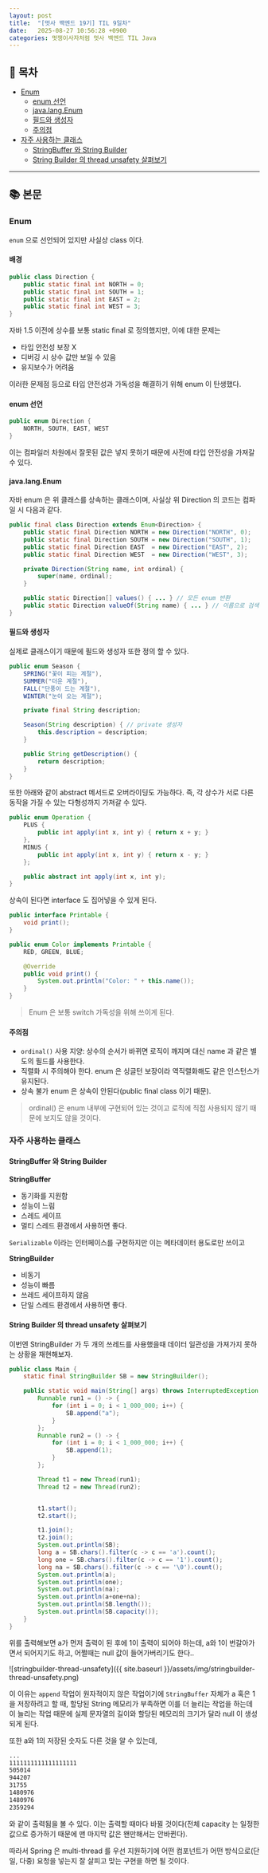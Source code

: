 ```yaml
---
layout: post
title:  "[멋사 백엔드 19기] TIL 9일차"
date:   2025-08-27 10:56:28 +0900
categories: 멋쟁이사자처럼 멋사 백엔드 TIL Java
---
```


<!--more-->

## 📂 목차
- [Enum](#enum)
    - [enum 선언](#enum-선언)
    - [java.lang.Enum](#javalangenum)
    - [필드와 생성자](#필드와-생성자)
    - [주의점](#주의점)
- [자주 사용하는 클래스](#자주-사용하는-클래스)
    - [StringBuffer 와 String Builder](#stringbuffer-와-string-builder)
    - [String Builder 의 thread unsafety 살펴보기](#string-builder-의-thread-unsafety-살펴보기)

---

## 📚 본문

### Enum

`enum` 으로 선언되어 있지만 사실상 class 이다.

#### 배경

```java
public class Direction {
    public static final int NORTH = 0;
    public static final int SOUTH = 1;
    public static final int EAST = 2;
    public static final int WEST = 3;
}
```

자바 1.5 이전에 상수를 보통 static final 로 정의했지만, 이에 대한 문제는
- 타입 안전성 보장 X
- 디버깅 시 상수 값만 보일 수 있음
- 유지보수가 어려움

이러한 문제점 등으로 타입 안전성과 가독성을 해결하기 위해 enum 이 탄생했다.

#### enum 선언

```java
public enum Direction {
    NORTH, SOUTH, EAST, WEST
}
```

이는 컴파일러 차원에서 잘못된 값은 넣지 못하기 때문에 사전에 타입 안전성을 가져갈 수 있다.

#### java.lang.Enum

자바 enum 은 위 클래스를 상속하는 클래스이며, 사실상 위 Direction 의 코드는 컴파일 시 다음과 같다.

```java
public final class Direction extends Enum<Direction> {
    public static final Direction NORTH = new Direction("NORTH", 0);
    public static final Direction SOUTH = new Direction("SOUTH", 1);
    public static final Direction EAST  = new Direction("EAST", 2);
    public static final Direction WEST  = new Direction("WEST", 3);

    private Direction(String name, int ordinal) {
        super(name, ordinal);
    }

    public static Direction[] values() { ... } // 모든 enum 반환
    public static Direction valueOf(String name) { ... } // 이름으로 검색
}
```

#### 필드와 생성자

실제로 클래스이기 때문에 필드와 생성자 또한 정의 할 수 있다.

```java
public enum Season {
    SPRING("꽃이 피는 계절"),
    SUMMER("더운 계절"),
    FALL("단풍이 드는 계절"),
    WINTER("눈이 오는 계절");

    private final String description;

    Season(String description) { // private 생성자
        this.description = description;
    }

    public String getDescription() {
        return description;
    }
}
```

또한 아래와 같이 abstract 메서드로 오버라이딩도 가능하다. 즉, 각 상수가 서로 다른 동작을 가질 수 있는 다형성까지 가져갈 수 있다.

```java
public enum Operation {
    PLUS {
        public int apply(int x, int y) { return x + y; }
    },
    MINUS {
        public int apply(int x, int y) { return x - y; }
    };

    public abstract int apply(int x, int y);
}
```

상속이 된다면 interface 도 집어넣을 수 있게 된다.

```java
public interface Printable {
    void print();
}

public enum Color implements Printable {
    RED, GREEN, BLUE;

    @Override
    public void print() {
        System.out.println("Color: " + this.name());
    }
}
```

> Enum 은 보통 switch 가독성을 위해 쓰이게 된다.

#### 주의점

- `ordinal()` 사용 지양: 상수의 순서가 바뀌면 로직이 깨지며 대신 name 과 같은 별도의 필드를 사용한다.
- 직렬화 시 주의해야 한다. enum 은 싱글턴 보장이라 역직렬화해도 같은 인스턴스가 유지된다.
- 상속 불가 enum 은 상속이 안된다(public final class 이기 때문).

> ordinal() 은 enum 내부에 구현되어 있는 것이고 로직에 직접 사용되지 않기 때문에 보지도 않을 것이다.

### 자주 사용하는 클래스

#### StringBuffer 와 String Builder

**StringBuffer**
- 동기화를 지원함
- 성능이 느림
- 스레드 세이프
- 멀티 스레드 환경에서 사용하면 좋다.

`Serializable` 이라는 인터페이스를 구현하지만 이는 메타데이터 용도로만 쓰이고

**StringBuilder**
- 비동기
- 성능이 빠름
- 쓰레드 세이프하지 않음
- 단일 스레드 환경에서 사용하면 좋다.

#### String Builder 의 thread unsafety 살펴보기

이번엔 StringBuilder 가 두 개의 쓰레드를 사용했을때 데이터 일관성을 가져가지 못하는 상황을 재현해보자.

```java
public class Main {
    static final StringBuilder SB = new StringBuilder();

    public static void main(String[] args) throws InterruptedException {
        Runnable run1 = () -> {
            for (int i = 0; i < 1_000_000; i++) {
                SB.append("a");
            }
        };
        Runnable run2 = () -> {
            for (int i = 0; i < 1_000_000; i++) {
                SB.append(1);
            }
        };

        Thread t1 = new Thread(run1);
        Thread t2 = new Thread(run2);


        t1.start();
        t2.start();

        t1.join();
        t2.join();
        System.out.println(SB);
        long a = SB.chars().filter(c -> c == 'a').count();
        long one = SB.chars().filter(c -> c == '1').count();
        long na = SB.chars().filter(c -> c == '\0').count();
        System.out.println(a);
        System.out.println(one);
        System.out.println(na);
        System.out.println(a+one+na);
        System.out.println(SB.length());
        System.out.println(SB.capacity());
    }
}
```

위를 출력해보면 a가 먼저 출력이 된 후에 1이 출력이 되어야 하는데, a와 1이 번갈아가면서 되어지기도 하고, 어쩔때는 null 값이 들어가버리기도 한다..

![stringbuilder-thread-unsafety]({{ site.baseurl }}/assets/img/stringbuilder-thread-unsafety.png)

이 이유는 `append` 작업이 원자적이지 않은 작업이기에 `StringBuffer` 자체가 a 혹은 1을 저장하려고 할 때, 할당된 String 메모리가 부족하면 이를 더 늘리는 작업을 하는데 이 늘리는 작업 때문에 실제 문자열의 길이와 할당된 메모리의 크기가 달라 null 이 생성되게 된다.

또한 a와 1의 저장된 숫자도 다른 것을 알 수 있는데,

```sh
...
1111111111111111111
505014
944207
31755
1480976
1480976
2359294
```

와 같이 출력됨을 볼 수 있다. 이는 출력할 때마다 바뀔 것이다(전체 capacity 는 일정한 값으로 증가하기 때문에 맨 마지막 값은 왠만해서는 안바뀐다).

따라서 Spring 은 multi-thread 를 우선 지원하기에 어떤 컴포넌트가 어떤 방식으로(단일, 다중) 요청을 넣는지 잘 살피고 맞는 구현을 하면 될 것이다.
